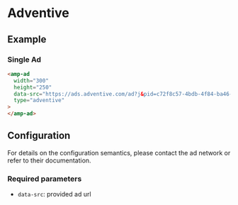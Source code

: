 <!---
Copyright 2015 The AMP HTML Authors. All Rights Reserved.

Licensed under the Apache License, Version 2.0 (the "License");
you may not use this file except in compliance with the License.
You may obtain a copy of the License at

      http://www.apache.org/licenses/LICENSE-2.0

Unless required by applicable law or agreed to in writing, software
distributed under the License is distributed on an "AS-IS" BASIS,
WITHOUT WARRANTIES OR CONDITIONS OF ANY KIND, either express or implied.
See the License for the specific language governing permissions and
limitations under the License.
-->

# Adventive

## Example

### Single Ad

```html
<amp-ad
  width="300"
  height="250"
  data-src="https://ads.adventive.com/ad?j&pid=c72f8c57-4bdb-4f84-ba46-8b34a2512501"
  type="adventive"
>
</amp-ad>
```

## Configuration

For details on the configuration semantics, please contact the ad network or
refer to their documentation.

### Required parameters

- `data-src`: provided ad url
